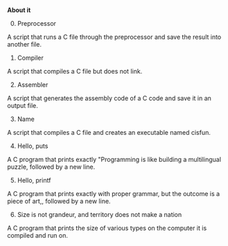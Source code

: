 **About it**

0. Preprocessor

A script that runs a C file through the preprocessor and save the result into another file.

1. Compiler

A script that compiles a C file but does not link.

2. Assembler

A script that generates the assembly code of a C code and save it in an output file.

3. Name

A script that compiles a C file and creates an executable named cisfun.

4. Hello, puts

A C program that prints exactly "Programming is like building a multilingual puzzle, followed by a new line.

5. Hello, printf

A C program that prints exactly with proper grammar, but the outcome is a piece of art,, followed by a new line.

6. Size is not grandeur, and territory does not make a nation

A C program that prints the size of various types on the computer it is compiled and run on.
